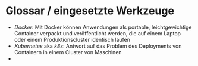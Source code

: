 # Glossar / eingesetzte Werkzeuge

* *Docker*: Mit Docker können Anwendungen als portable, leichtgewichtige Container verpackt und veröffentlicht werden, die auf einem Laptop oder einem Produktionscluster identisch laufen
* *Kubernetes* aka *k8s*: Antwort auf das Problem des Deployments von Containern in einem Cluster von Maschinen
* 
